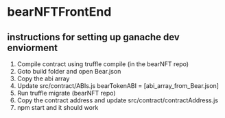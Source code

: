 # bearNFTFrontEnd


## instructions for setting up ganache dev enviorment

1. Compile contract using truffle compile (in the bearNFT repo)
2. Goto build folder and open Bear.json
3. Copy the abi array
4. Update src/contract/ABIs.js bearTokenABI = [abi_array_from_Bear.json]
5. Run truffle migrate (bearNFT repo)
6. Copy the contract address and update  src/contract/contractAddress.js
7. npm start and it should work
